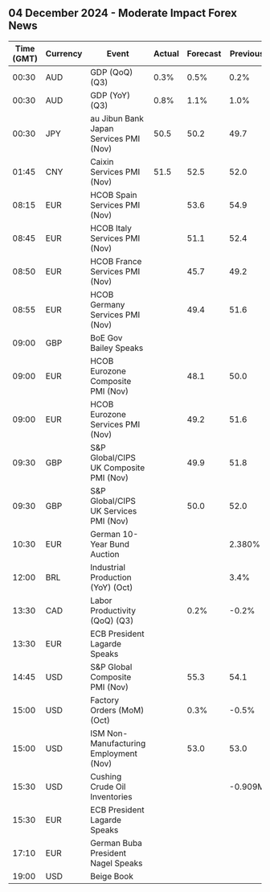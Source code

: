 ## 04 December 2024 - Moderate Impact Forex News

| Time (GMT) | Currency | Event | Actual | Forecast | Previous |
|------|----------|-------|--------|----------|----------|
| 00:30 | AUD | GDP (QoQ) (Q3) | 0.3% | 0.5% | 0.2% |
| 00:30 | AUD | GDP (YoY) (Q3) | 0.8% | 1.1% | 1.0% |
| 00:30 | JPY | au Jibun Bank Japan Services PMI (Nov) | 50.5 | 50.2 | 49.7 |
| 01:45 | CNY | Caixin Services PMI (Nov) | 51.5 | 52.5 | 52.0 |
| 08:15 | EUR | HCOB Spain Services PMI (Nov) |  | 53.6 | 54.9 |
| 08:45 | EUR | HCOB Italy Services PMI (Nov) |  | 51.1 | 52.4 |
| 08:50 | EUR | HCOB France Services PMI (Nov) |  | 45.7 | 49.2 |
| 08:55 | EUR | HCOB Germany Services PMI (Nov) |  | 49.4 | 51.6 |
| 09:00 | GBP | BoE Gov Bailey Speaks |  |  |  |
| 09:00 | EUR | HCOB Eurozone Composite PMI (Nov) |  | 48.1 | 50.0 |
| 09:00 | EUR | HCOB Eurozone Services PMI (Nov) |  | 49.2 | 51.6 |
| 09:30 | GBP | S&P Global/CIPS UK Composite PMI (Nov) |  | 49.9 | 51.8 |
| 09:30 | GBP | S&P Global/CIPS UK Services PMI (Nov) |  | 50.0 | 52.0 |
| 10:30 | EUR | German 10-Year Bund Auction |  |  | 2.380% |
| 12:00 | BRL | Industrial Production (YoY) (Oct) |  |  | 3.4% |
| 13:30 | CAD | Labor Productivity (QoQ) (Q3) |  | 0.2% | -0.2% |
| 13:30 | EUR | ECB President Lagarde Speaks |  |  |  |
| 14:45 | USD | S&P Global Composite PMI (Nov) |  | 55.3 | 54.1 |
| 15:00 | USD | Factory Orders (MoM) (Oct) |  | 0.3% | -0.5% |
| 15:00 | USD | ISM Non-Manufacturing Employment (Nov) |  | 53.0 | 53.0 |
| 15:30 | USD | Cushing Crude Oil Inventories |  |  | -0.909M |
| 15:30 | EUR | ECB President Lagarde Speaks |  |  |  |
| 17:10 | EUR | German Buba President Nagel Speaks |  |  |  |
| 19:00 | USD | Beige Book |  |  |  |
